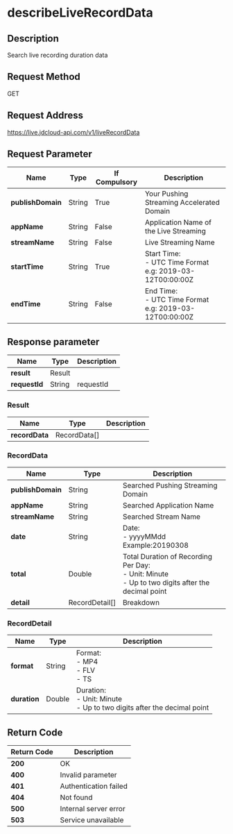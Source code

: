 # describeLiveRecordData


## Description
Search live recording duration data

## Request Method
GET

## Request Address
https://live.jdcloud-api.com/v1/liveRecordData


## Request Parameter
|Name|Type|If Compulsory|Description|
|---|---|---|---|
|**publishDomain**|String|True|Your Pushing Streaming Accelerated Domain|
|**appName**|String|False|Application Name of the Live Streaming|
|**streamName**|String|False|Live Streaming Name|
|**startTime**|String|True|Start Time:<br>  - UTC Time Format e.g: 2019-03-12T00:00:00Z<br>|
|**endTime**|String|False|End Time:<br>  - UTC Time Format e.g: 2019-03-12T00:00:00Z<br>|


## Response parameter
|Name|Type|Description|
|---|---|---|
|**result**|Result| |
|**requestId**|String|requestId|

### Result
|Name|Type|Description|
|---|---|---|
|**recordData**|RecordData[]| |
### RecordData
|Name|Type|Description|
|---|---|---|
|**publishDomain**|String|Searched Pushing Streaming Domain|
|**appName**|String|Searched Application Name|
|**streamName**|String|Searched Stream Name|
|**date**|String|Date:<br>  - yyyyMMdd Example:20190308<br>|
|**total**|Double|Total Duration of Recording Per Day:<br>  - Unit: Minute<br>  - Up to two digits after the decimal point<br>|
|**detail**|RecordDetail[]|Breakdown|
### RecordDetail
|Name|Type|Description|
|---|---|---|
|**format**|String|Format:<br>  - MP4<br>  - FLV<br>  - TS<br>|
|**duration**|Double|Duration:<br>  - Unit: Minute<br>  - Up to two digits after the decimal point<br>|

## Return Code
|Return Code|Description|
|---|---|
|**200**|OK|
|**400**|Invalid parameter|
|**401**|Authentication failed|
|**404**|Not found|
|**500**|Internal server error|
|**503**|Service unavailable|
